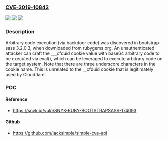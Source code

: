### [CVE-2019-10842](https://cve.mitre.org/cgi-bin/cvename.cgi?name=CVE-2019-10842)
![](https://img.shields.io/static/v1?label=Product&message=n%2Fa&color=blue)
![](https://img.shields.io/static/v1?label=Version&message=n%2Fa&color=blue)
![](https://img.shields.io/static/v1?label=Vulnerability&message=n%2Fa&color=brighgreen)

### Description

Arbitrary code execution (via backdoor code) was discovered in bootstrap-sass 3.2.0.3, when downloaded from rubygems.org. An unauthenticated attacker can craft the ___cfduid cookie value with base64 arbitrary code to be executed via eval(), which can be leveraged to execute arbitrary code on the target system. Note that there are three underscore characters in the cookie name. This is unrelated to the __cfduid cookie that is legitimately used by Cloudflare.

### POC

#### Reference
- https://snyk.io/vuln/SNYK-RUBY-BOOTSTRAPSASS-174093

#### Github
- https://github.com/jacksimple/simple-cve-api

